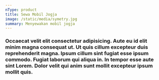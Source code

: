 ```yaml
---
nType: product
title: Sewa Mobil Jogja
image: /static/media/symetry.jpg
summary: Menyewakan mobil jogja
---
```

### Occaecat velit elit consectetur adipisicing. Aute eu id elit minim magna consequat ut. Ut quis cillum excepteur duis reprehenderit magna. Ipsum cillum sint fugiat esse ipsum commodo. Fugiat laborum qui aliqua in. In tempor esse aute sint Lorem. Dolor velit qui anim sunt mollit excepteur ipsum mollit quis.

